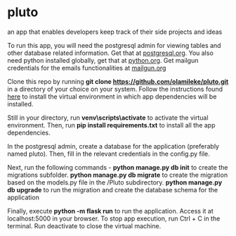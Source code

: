# pluto
an app that enables developers keep track of their side projects and ideas

To run this app, you will need the postgresql admin for viewing tables and other database related information. Get that at <a href='https://postgresql.org' target='blank'>postgresql.org</a>.
You also need python installed globally, get that at <a href='https://python.org'>python.org</a>.
Get mailgun credentials for the emails functionalities at <a href='https://mailgun.org' target='blank'>mailgun.org</a>

Clone this repo by running <b>git clone https://github.com/olamileke/pluto.git</b> in a directory of your choice on your system. Follow the instructions found <a href="https://flask.palletsprojects.com/en/1.1.x/installation/">here</a> to install the virtual environment in which app dependencies will be installed.

Still in your directory, run <b>venv\scripts\activate</b> to activate the virtual environment. Then, run <b>pip install requirements.txt</b> to install all the app dependencies. 

In the postgresql admin, create a database for the application (preferably named pluto). Then, fill in the relevant credentials in the config.py file.

Next, run the following commands - 
<b>python manage.py db init</b> to create the migrations subfolder. <b>python manage.py db migrate</b> to create the migration based on the models.py file in the /Pluto subdirectory. <b>python manage.py db upgrade</b> to run the migration and create the database schema for the application

Finally, execute <b>python -m flask run</b> to run the application. Access it at localhost:5000 in your browser.
To stop app execution, run Ctrl + C in the terminal.
Run deactivate to close the virtual machine.
